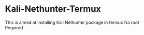 # Kali-Nethunter-Termux
This is aimed at installing Kali Nethunter package in termux No root Required 

